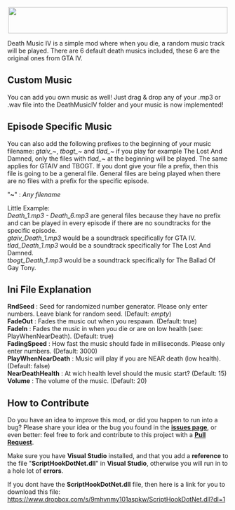 <p align="center">
  <img width="500" height="60" src="https://user-images.githubusercontent.com/39125931/113291733-bcf7d980-92f3-11eb-98ba-f47aca15eab8.png">
</p>

Death Music IV is a simple mod where when you die, a random music track will be played. There are 6 default death musics included, these 6 are the original ones from GTA IV.  

## Custom Music
You can add you own music as well! Just drag & drop any of your .mp3 or .wav file into the DeathMusicIV folder and your music is now implemented!  

## Episode Specific Music
You can also add the following prefixes to the beginning of your music filename: *gtaiv_~*, *tbogt_~* and *tlad_~* if you play for example The Lost And Damned, only the files with *tlad_~* at the beginning will be played. The same applies for GTAIV and TBOGT. If you dont give your file a prefix, then this file is going to be a general file. General files are being played when there are no files with a prefix for the specific episode.

"**~**" : *Any filename*  

Little Example:  
*Death_1.mp3 - Death_6.mp3* are general files because they have no prefix and can be played in every episode if there are no soundtracks for the specific episode.  
*gtaiv_Death_1.mp3* would be a soundtrack specifically for GTA IV.  
*tlad_Death_1.mp3* would be a soundtrack specifically for The Lost And Damned.  
*tbogt_Death_1.mp3* would be a soundtrack specifically for The Ballad Of Gay Tony.  

## Ini File Explanation
**RndSeed** : Seed for randomized number generator. Please only enter numbers. Leave blank for random seed. (Default: *empty*)  
**FadeOut** : Fades the music out when you respawn. (Default: true)  
**FadeIn** : Fades the music in when you die or are on low health (see: PlayWhenNearDeath). (Default: true)  
**FadingSpeed** : How fast the music should fade in milliseconds. Please only enter numbers. (Default: 3000)  
**PlayWhenNearDeath** : Music will play if you are NEAR death (low health). (Default: false)  
**NearDeathHealth** : At wich health level should the music start? (Default: 15)  
**Volume** : The volume of the music. (Default: 20)  

## How to Contribute
Do you have an idea to improve this mod, or did you happen to run into a bug? Please share your idea or the bug you found in the **[issues page](https://github.com/ClonkAndre/DeathMusicIV/issues)**, or even better: feel free to fork and contribute to this project with a **[Pull Request](https://github.com/ClonkAndre/DeathMusicIV/pulls)**.

Make sure you have **Visual Studio** installed, and that you add a **reference** to the file "**ScriptHookDotNet.dll**" in **Visual Studio**, otherwise you will run in to a hole lot of **errors**.

If you dont have the **ScriptHookDotNet.dll** file, then here is a link for you to download this file: https://www.dropbox.com/s/9mhvnmy101aspkw/ScriptHookDotNet.dll?dl=1
